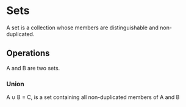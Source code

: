 # Sets

A set is a collection whose members are distinguishable and non-duplicated.

## Operations

A and B are two sets.

### Union

A &cup; B = C, is a set containing all non-duplicated members of A and B